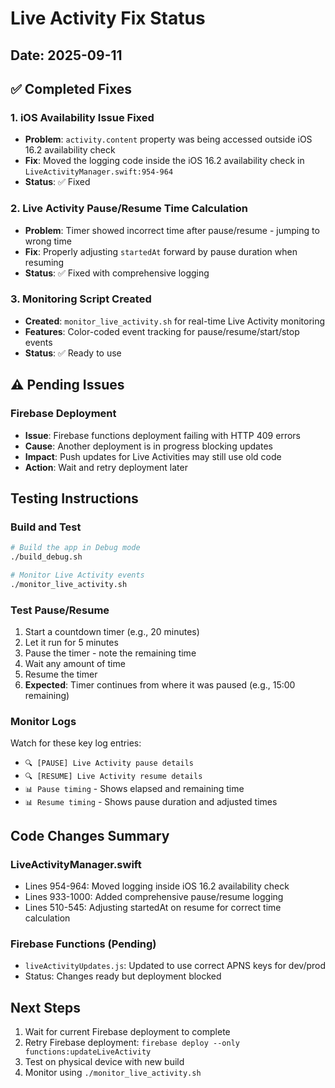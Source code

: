 # Live Activity Fix Status

## Date: 2025-09-11

## ✅ Completed Fixes

### 1. iOS Availability Issue Fixed
- **Problem**: `activity.content` property was being accessed outside iOS 16.2 availability check
- **Fix**: Moved the logging code inside the iOS 16.2 availability check in `LiveActivityManager.swift:954-964`
- **Status**: ✅ Fixed

### 2. Live Activity Pause/Resume Time Calculation
- **Problem**: Timer showed incorrect time after pause/resume - jumping to wrong time
- **Fix**: Properly adjusting `startedAt` forward by pause duration when resuming
- **Status**: ✅ Fixed with comprehensive logging

### 3. Monitoring Script Created
- **Created**: `monitor_live_activity.sh` for real-time Live Activity monitoring
- **Features**: Color-coded event tracking for pause/resume/start/stop events
- **Status**: ✅ Ready to use

## ⚠️ Pending Issues

### Firebase Deployment
- **Issue**: Firebase functions deployment failing with HTTP 409 errors
- **Cause**: Another deployment is in progress blocking updates
- **Impact**: Push updates for Live Activities may still use old code
- **Action**: Wait and retry deployment later

## Testing Instructions

### Build and Test
```bash
# Build the app in Debug mode
./build_debug.sh

# Monitor Live Activity events
./monitor_live_activity.sh
```

### Test Pause/Resume
1. Start a countdown timer (e.g., 20 minutes)
2. Let it run for 5 minutes
3. Pause the timer - note the remaining time
4. Wait any amount of time
5. Resume the timer
6. **Expected**: Timer continues from where it was paused (e.g., 15:00 remaining)

### Monitor Logs
Watch for these key log entries:
- `🔍 [PAUSE] Live Activity pause details`
- `🔍 [RESUME] Live Activity resume details`
- `📊 Pause timing` - Shows elapsed and remaining time
- `📊 Resume timing` - Shows pause duration and adjusted times

## Code Changes Summary

### LiveActivityManager.swift
- Lines 954-964: Moved logging inside iOS 16.2 availability check
- Lines 933-1000: Added comprehensive pause/resume logging
- Lines 510-545: Adjusting startedAt on resume for correct time calculation

### Firebase Functions (Pending)
- `liveActivityUpdates.js`: Updated to use correct APNS keys for dev/prod
- Status: Changes ready but deployment blocked

## Next Steps
1. Wait for current Firebase deployment to complete
2. Retry Firebase deployment: `firebase deploy --only functions:updateLiveActivity`
3. Test on physical device with new build
4. Monitor using `./monitor_live_activity.sh`